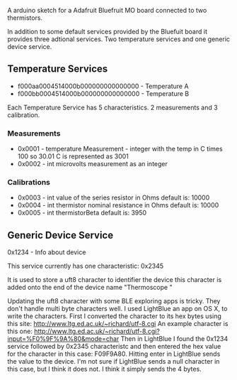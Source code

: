 A arduino sketch for a Adafruit Bluefruit MO board connected to two thermistors.

In addition to some default services provided by the Bluefuit board it provides
three adtional services.  Two temperature services and one generic device service.

## Temperature Services

- f000aa0004514000b000000000000000 - Temperature A
- f000bb0004514000b000000000000000 - Temperature B

Each Temperature Service has 5 characteristics. 2 measurements and 3 calibration.

### Measurements

- 0x0001 - temperature Measurement - integer with the temp in C times 100 so 30.01 C is
  represented as 3001
- 0x0002 - int microvolts measurement as an integer

### Calibrations

- 0x0003 - int value of the series resistor in Ohms default is: 10000
- 0x0004 - int thermistor nominal resistance in Ohms default is: 10000
- 0x0005 - int thermistorBeta default is: 3950

## Generic Device Service

0x1234 - Info about device

This service currently has one characteristic: 0x2345 

It is used to store a uft8 character to identifier the device
this character is added onto the end of the device name "Thermoscope "

Updating the uft8 character with some BLE exploring apps is tricky. They don't handle
multi byte characters well. I used LightBlue an app on OS X, to write the characters.
First I converted the character to its hex bytes using this site: http://www.ltg.ed.ac.uk/~richard/utf-8.cgi
An example character is this one:
  http://www.ltg.ed.ac.uk/~richard/utf-8.cgi?input=%F0%9F%9A%80&mode=char
Then in LightBlue I found the 0x1234 service followed by 0x2345 characteristc and then
entered the hex value for the character in this case: F09F9A80. Hitting enter in LightBlue
sends the value to the device.  I'm not sure if LightBlue sends a null character in this
case, but I think it does not. I think it simply sends the 4 bytes.
